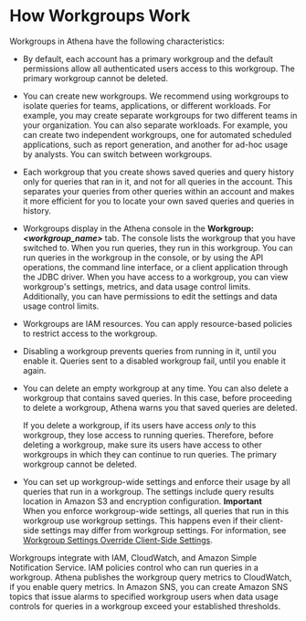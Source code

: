 # How Workgroups Work<a name="user-created-workgroups"></a>

Workgroups in Athena have the following characteristics:
+ By default, each account has a primary workgroup and the default permissions allow all authenticated users access to this workgroup\. The primary workgroup cannot be deleted\. 
+ You can create new workgroups\. We recommend using workgroups to isolate queries for teams, applications, or different workloads\. For example, you may create separate workgroups for two different teams in your organization\. You can also separate workloads\. For example, you can create two independent workgroups, one for automated scheduled applications, such as report generation, and another for ad\-hoc usage by analysts\. You can switch between workgroups\. 
+ Each workgroup that you create shows saved queries and query history only for queries that ran in it, and not for all queries in the account\. This separates your queries from other queries within an account and makes it more efficient for you to locate your own saved queries and queries in history\.
+ Workgroups display in the Athena console in the **Workgroup:*<workgroup\_name>*** tab\. The console lists the workgroup that you have switched to\. When you run queries, they run in this workgroup\. You can run queries in the workgroup in the console, or by using the API operations, the command line interface, or a client application through the JDBC driver\. When you have access to a workgroup, you can view workgroup's settings, metrics, and data usage control limits\. Additionally, you can have permissions to edit the settings and data usage control limits\.
+ Workgroups are IAM resources\. You can apply resource\-based policies to restrict access to the workgroup\.
+ Disabling a workgroup prevents queries from running in it, until you enable it\. Queries sent to a disabled workgroup fail, until you enable it again\.
+ You can delete an empty workgroup at any time\. You can also delete a workgroup that contains saved queries\. In this case, before proceeding to delete a workgroup, Athena warns you that saved queries are deleted\.

  If you delete a workgroup, if its users have access *only* to this workgroup, they lose access to running queries\. Therefore, before deleting a workgroup, make sure its users have access to other workgroups in which they can continue to run queries\. The primary workgroup cannot be deleted\. 
+ You can set up workgroup\-wide settings and enforce their usage by all queries that run in a workgroup\. The settings include query results location in Amazon S3 and encryption configuration\. 
**Important**  
When you enforce workgroup\-wide settings, all queries that run in this workgroup use workgroup settings\. This happens even if their client\-side settings may differ from workgroup settings\. For information, see [Workgroup Settings Override Client\-Side Settings](workgroups-settings-override.md)\.

Workgroups integrate with IAM, CloudWatch, and Amazon Simple Notification Service\. IAM policies control who can run queries in a workgroup\. Athena publishes the workgroup query metrics to CloudWatch, if you enable query metrics\. In Amazon SNS, you can create Amazon SNS topics that issue alarms to specified workgroup users when data usage controls for queries in a workgroup exceed your established thresholds\.